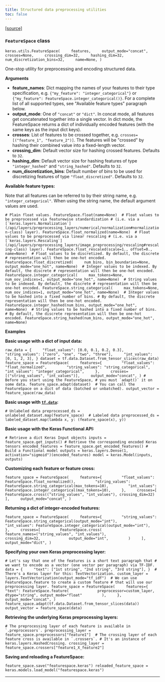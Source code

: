 ```yaml
---
title: Structured data preprocessing utilities
toc: false
---
```


[\[source\]](https://github.com/keras-team/keras/tree/v3.6.0/keras/src/layers/preprocessing/feature_space.py#L72)

### `FeatureSpace` class

`keras.utils.FeatureSpace(     features,     output_mode="concat",     crosses=None,     crossing_dim=32,     hashing_dim=32,     num_discretization_bins=32,     name=None, )`

One-stop utility for preprocessing and encoding structured data.

**Arguments**

- **feature_names**: Dict mapping the names of your features to their type specification, e.g. `{"my_feature": "integer_categorical"}` or `{"my_feature": FeatureSpace.integer_categorical()}`. For a complete list of all supported types, see "Available feature types" paragraph below.
- **output_mode**: One of `"concat"` or `"dict"`. In concat mode, all features get concatenated together into a single vector. In dict mode, the FeatureSpace returns a dict of individually encoded features (with the same keys as the input dict keys).
- **crosses**: List of features to be crossed together, e.g. `crosses=[("feature_1", "feature_2")]`. The features will be "crossed" by hashing their combined value into a fixed-length vector.
- **crossing_dim**: Default vector size for hashing crossed features. Defaults to `32`.
- **hashing_dim**: Default vector size for hashing features of type `"integer_hashed"` and `"string_hashed"`. Defaults to `32`.
- **num_discretization_bins**: Default number of bins to be used for discretizing features of type `"float_discretized"`. Defaults to `32`.

**Available feature types:**

Note that all features can be referred to by their string name, e.g. `"integer_categorical"`. When using the string name, the default argument values are used.

`` # Plain float values. FeatureSpace.float(name=None)  # Float values to be preprocessed via featurewise standardization # (i.e. via a [`keras.layers.Normalization`](/api/layers/preprocessing_layers/numerical/normalization#normalization-class) layer). FeatureSpace.float_normalized(name=None)  # Float values to be preprocessed via linear rescaling # (i.e. via a [`keras.layers.Rescaling`](/api/layers/preprocessing_layers/image_preprocessing/rescaling#rescaling-class) layer). FeatureSpace.float_rescaled(scale=1., offset=0., name=None)  # Float values to be discretized. By default, the discrete # representation will then be one-hot encoded. FeatureSpace.float_discretized(     num_bins, bin_boundaries=None, output_mode="one_hot", name=None)  # Integer values to be indexed. By default, the discrete # representation will then be one-hot encoded. FeatureSpace.integer_categorical(     max_tokens=None, num_oov_indices=1, output_mode="one_hot", name=None)  # String values to be indexed. By default, the discrete # representation will then be one-hot encoded. FeatureSpace.string_categorical(     max_tokens=None, num_oov_indices=1, output_mode="one_hot", name=None)  # Integer values to be hashed into a fixed number of bins. # By default, the discrete representation will then be one-hot encoded. FeatureSpace.integer_hashed(num_bins, output_mode="one_hot", name=None)  # String values to be hashed into a fixed number of bins. # By default, the discrete representation will then be one-hot encoded. FeatureSpace.string_hashed(num_bins, output_mode="one_hot", name=None) ``

**Examples**

**Basic usage with a dict of input data:**

`` raw_data = {     "float_values": [0.0, 0.1, 0.2, 0.3],     "string_values": ["zero", "one", "two", "three"],     "int_values": [0, 1, 2, 3], } dataset = tf.data.Dataset.from_tensor_slices(raw_data)  feature_space = FeatureSpace(     features={         "float_values": "float_normalized",         "string_values": "string_categorical",         "int_values": "integer_categorical",     },     crosses=[("string_values", "int_values")],     output_mode="concat", ) # Before you start using the FeatureSpace, # you must `adapt()` it on some data. feature_space.adapt(dataset)  # You can call the FeatureSpace on a dict of data (batched or unbatched). output_vector = feature_space(raw_data) ``

**Basic usage with [`tf.data`](https://www.tensorflow.org/api_docs/python/tf/data):**

`# Unlabeled data preprocessed_ds = unlabeled_dataset.map(feature_space)  # Labeled data preprocessed_ds = labeled_dataset.map(lambda x, y: (feature_space(x), y))`

**Basic usage with the Keras Functional API:**

`# Retrieve a dict Keras Input objects inputs = feature_space.get_inputs() # Retrieve the corresponding encoded Keras tensors encoded_features = feature_space.get_encoded_features() # Build a Functional model outputs = keras.layers.Dense(1, activation="sigmoid")(encoded_features) model = keras.Model(inputs, outputs)`

**Customizing each feature or feature cross:**

`feature_space = FeatureSpace(     features={         "float_values": FeatureSpace.float_normalized(),         "string_values": FeatureSpace.string_categorical(max_tokens=10),         "int_values": FeatureSpace.integer_categorical(max_tokens=10),     },     crosses=[         FeatureSpace.cross(("string_values", "int_values"), crossing_dim=32)     ],     output_mode="concat", )`

**Returning a dict of integer-encoded features:**

`feature_space = FeatureSpace(     features={         "string_values": FeatureSpace.string_categorical(output_mode="int"),         "int_values": FeatureSpace.integer_categorical(output_mode="int"),     },     crosses=[         FeatureSpace.cross(             feature_names=("string_values", "int_values"),             crossing_dim=32,             output_mode="int",         )     ],     output_mode="dict", )`

**Specifying your own Keras preprocessing layer:**

`# Let's say that one of the features is a short text paragraph that # we want to encode as a vector (one vector per paragraph) via TF-IDF. data = {     "text": ["1st string", "2nd string", "3rd string"], }  # There's a Keras layer for this: TextVectorization. custom_layer = layers.TextVectorization(output_mode="tf_idf")  # We can use FeatureSpace.feature to create a custom feature # that will use our preprocessing layer. feature_space = FeatureSpace(     features={         "text": FeatureSpace.feature(             preprocessor=custom_layer, dtype="string", output_mode="float"         ),     },     output_mode="concat", ) feature_space.adapt(tf.data.Dataset.from_tensor_slices(data)) output_vector = feature_space(data)`

**Retrieving the underlying Keras preprocessing layers:**

`` # The preprocessing layer of each feature is available in `.preprocessors`. preprocessing_layer = feature_space.preprocessors["feature1"]  # The crossing layer of each feature cross is available in `.crossers`. # It's an instance of keras.layers.HashedCrossing. crossing_layer = feature_space.crossers["feature1_X_feature2"] ``

**Saving and reloading a FeatureSpace:**

`feature_space.save("featurespace.keras") reloaded_feature_space = keras.models.load_model("featurespace.keras")`

---
